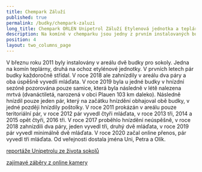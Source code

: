 ```yaml
---
title: Chempark Záluží
published: true
permalink: /budky/chempark-zaluzi
long_title: Chempark ORLEN Unipetrol Záluží Etylenová jednotka a teplárna
description: Na komíně v chemparku jsou jedny z prvním instalovaných budek pro sokoly.
position: 4
layout: two_columns_page
---
```

V březnu roku 2011 byly instalovány v areálu dvě budky pro sokoly. Jedna na komín teplárny, druhá na ochoz etylénové jednotky. V prvních letech pár budky každoročně střídal. V roce 2018 ale zahnízdily v areálu dva páry a oba úspěšně vyvedli mláďata. V roce 2019 byla u jedné budky v hnízdní sezóně pozorována pouze samice, která byla následně v létě nalezena mrtvá (dvanáctiletá, narozená v obci Plauen 103 km daleko). Následně hnízdil pouze jeden pár, který na začátku hnízdění obhajoval obě budky, v jedné později hnízdily poštolky. V roce 2011 prokázán v areálu pouze teritoriální pár, v roce 2012 pár vyvedl čtyři mláďata, v roce 2013 tři, 2014 a 2015 opět čtyři, 2016 tři. V roce 2017 proběhlo hnízdění neúspěšně, v roce 2018 zahnízdili dva páry, jeden vyvedl tři, druhý dvě mláďata, v roce 2019 pár vyvedl minimálně dvě mláďata. V roce 2020 začal online přenos, pár vyvedl tři mláďata. Od veřejnosti dostala jména Uni, Petra a Olík. 

[reportáže Unipetrolu ze života sokolů](https://www.unipetrol.cz/cs/zodpovedna_firma/Stranky/Starame-se-o-sokoly.aspx)

[zajímavé záběry z online kamery](https://www.unipetrol.cz/cs/zodpovedna_firma/Stranky/starame-se-o-sokoly-to-nejzajimavejsi.aspx)
